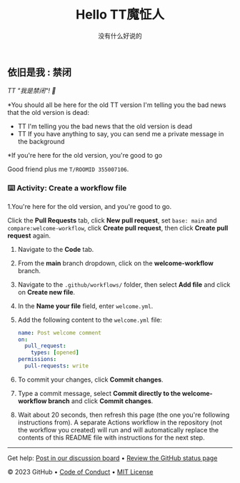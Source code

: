 <header>

# Hello TT魔怔人

没有什么好说的

</header>

## 依旧是我 : 禁闭

_TT "我是禁闭"! :wave:_

*You should all be here for the old TT version I'm telling you the bad news that the old version is dead:

- TT  I'm telling you the bad news that the old version is dead
- TT If you have anything to say, you can send me a private message in the background

*If you're here for the old version, you're good to go


Good friend plus me `T/ROOMID 355007106`.

### :keyboard: Activity: Create a workflow file

1.You're here for the old version, and you're good to go.

   Click the **Pull Requests** tab, click **New pull request**, set `base: main` and `compare:welcome-workflow`, click **Create pull request**, then click **Create pull request** again.

1. Navigate to the **Code** tab.
1. From the **main** branch dropdown, click on the **welcome-workflow** branch.
1. Navigate to the `.github/workflows/` folder, then select **Add file** and click on **Create new file**.
1. In the **Name your file** field, enter `welcome.yml`.
1. Add the following content to the `welcome.yml` file:

   ```yaml copy
   name: Post welcome comment
   on:
     pull_request:
       types: [opened]
   permissions:
     pull-requests: write
   ```

1. To commit your changes, click **Commit changes**.
1. Type a commit message, select **Commit directly to the welcome-workflow branch** and click **Commit changes**.
1. Wait about 20 seconds, then refresh this page (the one you're following instructions from). A separate Actions workflow in the repository (not the workflow you created) will run and will automatically replace the contents of this README file with instructions for the next step.

<footer>

---

Get help: [Post in our discussion board](https://github.com/orgs/skills/discussions/categories/hello-github-actions) &bull; [Review the GitHub status page](https://www.githubstatus.com/)

&copy; 2023 GitHub &bull; [Code of Conduct](https://www.contributor-covenant.org/version/2/1/code_of_conduct/code_of_conduct.md) &bull; [MIT License](https://gh.io/mit)

</footer>
